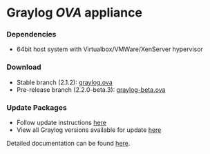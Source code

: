 Graylog *OVA* appliance
=======================

### Dependencies

  * 64bit host system with Virtualbox/VMWare/XenServer hypervisor

### Download

  * Stable branch (2.1.2): [graylog.ova](https://packages.graylog2.org/releases/graylog-omnibus/ova/graylog-2.1.2-1.ova)
  * Pre-release branch (2.2.0-beta.3): [graylog-beta.ova](https://packages.graylog2.org/releases/graylog-omnibus/ova/graylog-pre-2.2.0-beta.3-1.ova)

### Update Packages

  * Follow update instructions [here](http://docs.graylog.org/en/2.0/pages/configuration/graylog_ctl.html#upgrade-graylog)
  * View all Graylog versions available for update [here](https://packages.graylog2.org/appliances/ubuntu)

  
Detailed documentation can be found [here](http://docs.graylog.org/en/latest/pages/installation/virtual_machine_appliances.html).
